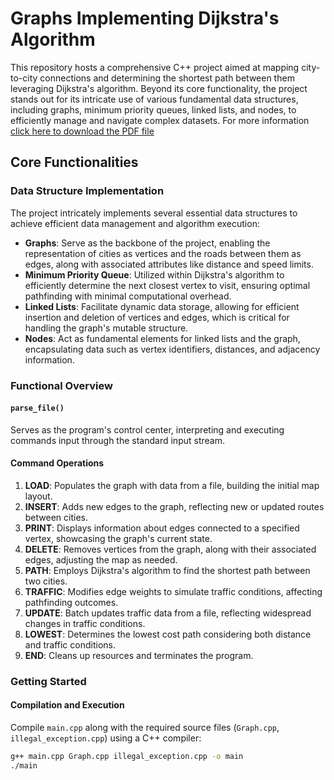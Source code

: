 # Graphs Implementing Dijkstra's Algorithm

This repository hosts a comprehensive C++ project aimed at mapping city-to-city connections and determining the shortest path between them leveraging Dijkstra's algorithm. Beyond its core functionality, the project stands out for its intricate use of various fundamental data structures, including graphs, minimum priority queues, linked lists, and nodes, to efficiently manage and navigate complex datasets.
For more information [click here to download the PDF file]([https://example.com/path/to/your/file.pdf](https://drive.google.com/file/d/1yTUexbmdHcnrB8---NdD4tw23ADMoBDU/view?usp=sharing))

## Core Functionalities

### Data Structure Implementation

The project intricately implements several essential data structures to achieve efficient data management and algorithm execution:

- **Graphs**: Serve as the backbone of the project, enabling the representation of cities as vertices and the roads between them as edges, along with associated attributes like distance and speed limits.
- **Minimum Priority Queue**: Utilized within Dijkstra's algorithm to efficiently determine the next closest vertex to visit, ensuring optimal pathfinding with minimal computational overhead.
- **Linked Lists**: Facilitate dynamic data storage, allowing for efficient insertion and deletion of vertices and edges, which is critical for handling the graph's mutable structure.
- **Nodes**: Act as fundamental elements for linked lists and the graph, encapsulating data such as vertex identifiers, distances, and adjacency information.

### Functional Overview

#### `parse_file()`

Serves as the program's control center, interpreting and executing commands input through the standard input stream.

#### Command Operations

1. **LOAD**: Populates the graph with data from a file, building the initial map layout.
2. **INSERT**: Adds new edges to the graph, reflecting new or updated routes between cities.
3. **PRINT**: Displays information about edges connected to a specified vertex, showcasing the graph's current state.
4. **DELETE**: Removes vertices from the graph, along with their associated edges, adjusting the map as needed.
5. **PATH**: Employs Dijkstra's algorithm to find the shortest path between two cities.
6. **TRAFFIC**: Modifies edge weights to simulate traffic conditions, affecting pathfinding outcomes.
7. **UPDATE**: Batch updates traffic data from a file, reflecting widespread changes in traffic conditions.
8. **LOWEST**: Determines the lowest cost path considering both distance and traffic conditions.
9. **END**: Cleans up resources and terminates the program.

### Getting Started

#### Compilation and Execution

Compile `main.cpp` along with the required source files (`Graph.cpp`, `illegal_exception.cpp`) using a C++ compiler:

```bash
g++ main.cpp Graph.cpp illegal_exception.cpp -o main
./main
